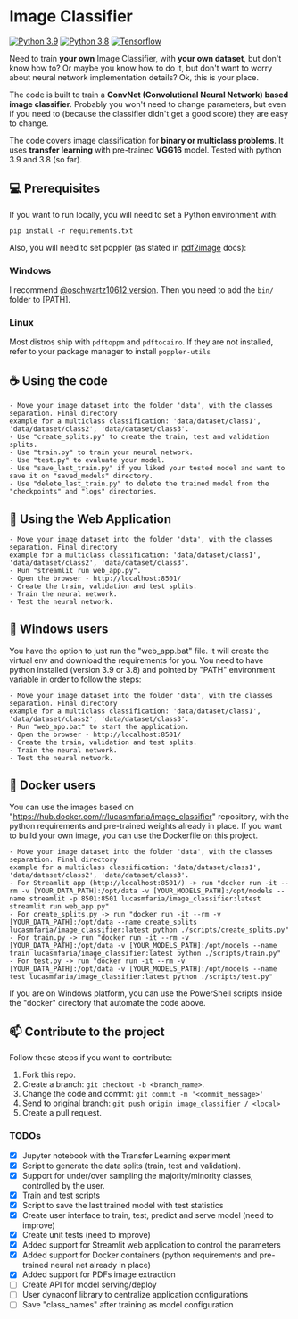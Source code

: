 # Image Classifier
[![Python 3.9](https://img.shields.io/badge/python-3.9-blue.svg)](https://www.python.org/downloads/release/python-390/)
[![Python 3.8](https://img.shields.io/badge/python-3.8-blue.svg)](https://www.python.org/downloads/release/python-380/)
[![Tensorflow](https://badges.aleen42.com/src/tensorflow.svg)](https://www.tensorflow.org)


Need to train **your own** Image Classifier, with **your own dataset**, but don't know how to? Or maybe you know how to do it, 
but don't want to worry about neural network implementation details? Ok, this is your place.

The code is built to train a **ConvNet (Convolutional Neural Network) based image classifier**. Probably you won't 
need to change parameters, but even if you need to (because the classifier didn't get a good score) they are easy to 
change.

The code covers image classification for **binary or multiclass problems**. It uses **transfer learning** with pre-trained 
**VGG16** model. Tested with python 3.9 and 3.8 (so far).

## 💻 Prerequisites
If you want to run locally, you will need to set a Python environment with:
```
pip install -r requirements.txt
```
Also, you will need to set poppler (as stated in [pdf2image](https://github.com/Belval/pdf2image/blob/master/README.md) docs):
### Windows
I recommend [@oschwartz10612 version](https://github.com/oschwartz10612/poppler-windows/releases/).
Then you need to add the `bin/` folder to [PATH].

### Linux
Most distros ship with `pdftoppm` and `pdftocairo`. If they are not installed, refer to your package manager to install `poppler-utils`

## ☕ Using the code

```
- Move your image dataset into the folder 'data', with the classes separation. Final directory 
example for a multiclass classification: 'data/dataset/class1', 'data/dataset/class2', 'data/dataset/class3'.
- Use "create_splits.py" to create the train, test and validation splits.
- Use "train.py" to train your neural network.
- Use "test.py" to evaluate your model.
- Use "save_last_train.py" if you liked your tested model and want to save it on "saved_models" directory.
- Use "delete_last_train.py" to delete the trained model from the "checkpoints" and "logs" directories.
```

## 🚀 Using the Web Application
```
- Move your image dataset into the folder 'data', with the classes separation. Final directory 
example for a multiclass classification: 'data/dataset/class1', 'data/dataset/class2', 'data/dataset/class3'.
- Run "streamlit run web_app.py".
- Open the browser - http://localhost:8501/
- Create the train, validation and test splits.
- Train the neural network.
- Test the neural network.
```

## 🔨 Windows users
You have the option to just run the "web_app.bat" file. It will create the virtual env and download the requirements for you.
You need to have python installed (version 3.9 or 3.8) and pointed by "PATH" environment variable in order to follow the steps:

```
- Move your image dataset into the folder 'data', with the classes separation. Final directory 
example for a multiclass classification: 'data/dataset/class1', 'data/dataset/class2', 'data/dataset/class3'.
- Run "web_app.bat" to start the application.
- Open the browser - http://localhost:8501/
- Create the train, validation and test splits.
- Train the neural network.
- Test the neural network.
```

## 🐳 Docker users
You can use the images based on "https://hub.docker.com/r/lucasmfaria/image_classifier" repository, with the python requirements and pre-trained weights already in place. If you want to build your own image, you can use the Dockerfile on this project.

```
- Move your image dataset into the folder 'data', with the classes separation. Final directory 
example for a multiclass classification: 'data/dataset/class1', 'data/dataset/class2', 'data/dataset/class3'.
- For Streamlit app (http://localhost:8501/) -> run "docker run -it --rm -v [YOUR_DATA_PATH]:/opt/data -v [YOUR_MODELS_PATH]:/opt/models --name streamlit -p 8501:8501 lucasmfaria/image_classifier:latest streamlit run web_app.py"
- For create_splits.py -> run "docker run -it --rm -v [YOUR_DATA_PATH]:/opt/data --name create_splits lucasmfaria/image_classifier:latest python ./scripts/create_splits.py"
- For train.py -> run "docker run -it --rm -v [YOUR_DATA_PATH]:/opt/data -v [YOUR_MODELS_PATH]:/opt/models --name train lucasmfaria/image_classifier:latest python ./scripts/train.py"
- For test.py -> run "docker run -it --rm -v [YOUR_DATA_PATH]:/opt/data -v [YOUR_MODELS_PATH]:/opt/models --name test lucasmfaria/image_classifier:latest python ./scripts/test.py"
```

If you are on Windows platform, you can use the PowerShell scripts inside the "docker" directory that automate the code above.

## 📫 Contribute to the project
Follow these steps if you want to contribute:

1. Fork this repo.
2. Create a branch: `git checkout -b <branch_name>`.
3. Change the code and commit: `git commit -m '<commit_message>'`
4. Send to original branch: `git push origin image_classifier / <local>`
5. Create a pull request.

### TODOs
- [X] Jupyter notebook with the Transfer Learning experiment
- [X] Script to generate the data splits (train, test and validation).
- [X] Support for under/over sampling the majority/minority classes, controlled by the user.
- [X] Train and test scripts
- [X] Script to save the last trained model with test statistics
- [X] Create user interface to train, test, predict and serve model (need to improve)
- [X] Create unit tests (need to improve)
- [X] Added support for Streamlit web application to control the parameters
- [X] Added support for Docker containers (python requirements and pre-trained neural net already in place)
- [X] Added support for PDFs image extraction
- [ ] Create API for model serving/deploy
- [ ] User dynaconf library to centralize application configurations
- [ ] Save "class_names" after training as model configuration